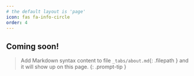 ```yaml
---
# the default layout is 'page'
icon: fas fa-info-circle
order: 4
---
```


## Coming soon!

> Add Markdown syntax content to file `_tabs/about.md`{: .filepath } and it will show up on this page.
{: .prompt-tip }
